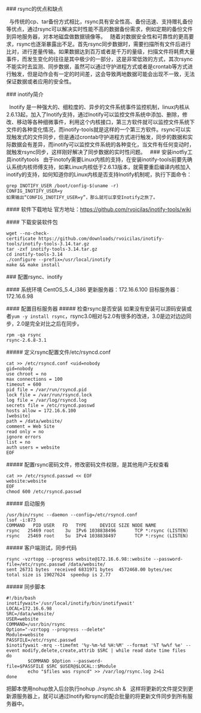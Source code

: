 ### rsync的优点和缺点

  与传统的cp、tar备份方式相比，rsync具有安全性高、备份迅速、支持赠礼备份等优点，通过rsync可以解决实时性能不高的数据备份需求，例如定期的备份文件到异地服务器，对本地磁盘做数据镜像等。
  随着对数据安全性和可靠性的更高要求，rsync也逐渐暴露出不足。首先rsync同步数据时，需要扫描所有文件后进行比对，进行差量传输。如果数据达到百万或者是千万的量级，扫描文件将耗费大量事件，而发生变化的往往是其中极少的一部分，这是非常低效的方式，其次rsync不能实时去监测、同步数据，虽然可以通过守护进程方式或者是crontab等方式进行触发，但是动作会有一定的时间差，这会导致两地数据可能会出现不一致，无法保证数据或者应用的安全性。

### inotify简介

  Inotify 是一种强大的、细粒度的、异步的文件系统事件监控机制，linux内核从2.6.13起，加入了Inotify支持，通过Inotify可以监控文件系统中添加、删除，修改、移动等各种细微事件，利用这个内核接口，第三方软件就可以监控文件系统下文件的各种变化情况，而inotify-tools就是这样的一个第三方软件。rsync可以实现触发式的文件同步，但是通过crontab守护进程方式进行触发，同步的数据和实际数据会有差异，而inotify可以监控文件系统的各种变化，当文件有任何变动时，就触发rsync同步，这样刚好解决了同步数据的实时性问题。
 
### 安装inotfiy工具inotifytools
  由于inotofy需要Linux内核的支持，在安装inotify-tools前要先确认系统内核师傅支持，如果Linux内核低于2.6.13版本，就需要重启编译内核加入inotify的支持，如何知道你的Linux内核是否支持Inotify机制呢，执行下面命令：
```
grep INOTIFY_USER /boot/config-$(uname -r)
CONFIG_INOTIFY_USER=y
如果输出“CONFIG_INOTIFY_USER=y”，那么就可以享受Inotify之旅了。
```
#### 软件下载地址
官方地址：https://github.com/rvoicilas/inotify-tools/wiki

#### 下载安装软件包
```
wget --no-check-certificate https://github.com/downloads/rvoicilas/inotify-tools/inotify-tools-3.14.tar.gz
tar -zxf inotify-tools-3.14.tar.gz 
cd inotify-tools-3.14
./configure --prefix=/usr/local/inotify
make && make install 
```

### 配置rsync、inotify

#### 系统环境
CentOS_5.4_i386
更新服务器：172.16.6.100
目标服务器：172.16.6.98

#### 配置目标服务器
##### 检查rsync是否安装
如果没有安装可以源码安装或者`yum -y install rsync`，rsync3.0相对与2.0有很多的改进，3.0是边对边边同步，2.0是完全对比之后在同步。
```
rpm -qa rsync
rsync-2.6.8-3.1
```

##### 定义rsync配置文件/etc/rsyncd.conf
```
cat >> /etc/rsyncd.conf <uid=nobody 
gid=nobody
use chroot = no 
max connections = 100
timeout = 600
pid file = /var/run/rsyncd.pid
lock file = /var/run/rsyncd.lock
log file = /var/log/rsyncd.log
secrets file = /etc/rsyncd.passwd
hosts allow = 172.16.6.100
[website]
path = /data/website/
comment = Web Site
read only = no
ignore errors
list = no
auth users = website
EOF
```

##### 配置rsync密码文件，修改密码文件权限，是其他用户无权查看
```
cat >> /etc/rsyncd.passwd << EOF
website:website
EOF
chmod 600 /etc/rsyncd.passwd
```

##### 启动服务
```
/usr/bin/rsync --daemon --config=/etc/rsyncd.conf 
lsof -i:873
COMMAND   PID USER   FD   TYPE     DEVICE SIZE NODE NAME
rsync   25469 root    3u  IPv6 1038838496       TCP *:rsync (LISTEN)
rsync   25469 root    5u  IPv4 1038838497       TCP *:rsync (LISTEN)
```

##### 客户端测试，同步代码
```
rsync -vzrtopg --progress website@172.16.6.98::website --password-file=/etc/rsync.passwd /data/website/
sent 26731 bytes  received 6831971 bytes  4572468.00 bytes/sec
total size is 19027624  speedup is 2.77
```

##### 同步脚本
```
#!/bin/bash
inotifywait='/usr/local/inotify/bin/inotifywait'
LOCAL=172.16.6.98
SRC=/data/website/
USER=website
COMMAND=/usr/bin/rsync 
Option="-vzrtopg --progress --delete" 
Module=website
PASSFILE=/etc/rsync.passwd
$inotifywait -mrq --timefmt '%y-%m-%d %H:%M' --format '%T %w%f %e' --event modify,delete,create,attrib $SRC | while read date time files
do
        $COMMAND $Option --password-file=$PASSFILE $SRC $USER@$LOCAL::$Module
        echo "$files was rsyncd" >> /var/log/rsync.log 2>&1
done
```
把脚本使用nohup放入后台执行nohup ./rsync.sh &  
这样将更新的文件提交到更新源服务器上，就可以通过Inotify和rsync的配合批量的将更新文件同步到所有服务器中。
